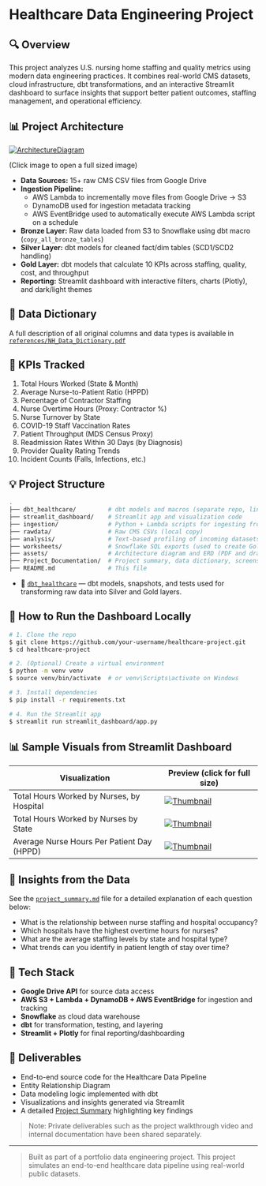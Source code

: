 # Healthcare Data Engineering Project

## 🔍 Overview

This project analyzes U.S. nursing home staffing and quality metrics using modern data engineering practices. It combines real-world CMS datasets, cloud infrastructure, dbt transformations, and an interactive Streamlit dashboard to surface insights that support better patient outcomes, staffing management, and operational efficiency.

## 📊 Project Architecture

[![ArchitectureDiagram](./assets/images/thumbs/Healthcare_Project_Architecture_thumb.png)](./assets/images/full/Healthcare_Project_Architecture.png)

(Click image to open a full sized image)

- **Data Sources:** 15+ raw CMS CSV files from Google Drive
- **Ingestion Pipeline:**
  - AWS Lambda to incrementally move files from Google Drive → S3
  - DynamoDB used for ingestion metadata tracking
  - AWS EventBridge used to automatically execute AWS Lambda script on a schedule
- **Bronze Layer:** Raw data loaded from S3 to Snowflake using dbt macro (`copy_all_bronze_tables`)
- **Silver Layer:** dbt models for cleaned fact/dim tables (SCD1/SCD2 handling)
- **Gold Layer:** dbt models that calculate 10 KPIs across staffing, quality, cost, and throughput
- **Reporting:** Streamlit dashboard with interactive filters, charts (Plotly), and dark/light themes

## 📄 Data Dictionary  
A full description of all original columns and data types is available in [`references/NH_Data_Dictionary.pdf`](./references/NH_Data_Dictionary.pdf)

## 📓 KPIs Tracked

1. Total Hours Worked (State & Month)
2. Average Nurse-to-Patient Ratio (HPPD)
3. Percentage of Contractor Staffing
4. Nurse Overtime Hours (Proxy: Contractor %)
5. Nurse Turnover by State
6. COVID-19 Staff Vaccination Rates
7. Patient Throughput (MDS Census Proxy)
8. Readmission Rates Within 30 Days (by Diagnosis)
9. Provider Quality Rating Trends
10. Incident Counts (Falls, Infections, etc.)

## 💡 Project Structure
```bash
.
├── dbt_healthcare/         # dbt models and macros (separate repo, link below)
├── streamlit_dashboard/    # Streamlit app and visualization code
├── ingestion/              # Python + Lambda scripts for ingesting from Google Drive
├── rawdata/                # Raw CMS CSVs (local copy)
├── analysis/               # Text-based profiling of incoming datasets
├── worksheets/             # Snowflake SQL exports (used to create Gold models)
├── assets/                 # Architecture diagram and ERD (PDF and drawio)
├── Project_Documentation/  # Project summary, data dictionary, screenshots
├── README.md               # This file
```
- 📁 [`dbt_healthcare`](https://github.com/kindlerl/healthcare_metrics_dbt) — dbt models, snapshots, and tests used for transforming raw data into Silver and Gold layers.

## 🔗 How to Run the Dashboard Locally

```bash
# 1. Clone the repo
$ git clone https://github.com/your-username/healthcare-project.git
$ cd healthcare-project

# 2. (Optional) Create a virtual environment
$ python -m venv venv
$ source venv/bin/activate  # or venv\Scripts\activate on Windows

# 3. Install dependencies
$ pip install -r requirements.txt

# 4. Run the Streamlit app
$ streamlit run streamlit_dashboard/app.py
```

## 📊 Sample Visuals from Streamlit Dashboard
| Visualization | Preview (click for full size) |
|---------------|-------------------------------|
| Total Hours Worked by Nurses, by Hospital | [![Thumbnail](./assets/images/thumbs/KPI_Total_Hours_Worked_by_Nurses_by_Hospital_Thumb.png)](./assets/images/full/KPI_Total_Hours_Worked_by_Nurses_by_Hospital.png) |
| Total Hours Worked by Nurses by State | [![Thumbnail](./assets/images/thumbs/KPI_Total_Hours_Worked_by_Nurses_by_State_Thumb.png)](./assets/images/full/KPI_Total_Hours_Worked_by_Nurses_by_State.png) |
| Average Nurse Hours Per Patient Day (HPPD) | [![Thumbnail](./assets/images/thumbs/KPI_Average_Nursing_Hours_Per_Patient_Day_HPPD_Thumb.png)](./assets/images/full/KPI_Average_Nursing_Hours_Per_Patient_Day_HPPD.png) |

## 🔎 Insights from the Data

See the [`project_summary.md`](./project_summary.md) file for a detailed explanation of each question below:

- What is the relationship between nurse staffing and hospital occupancy?
- Which hospitals have the highest overtime hours for nurses?
- What are the average staffing levels by state and hospital type?
- What trends can you identify in patient length of stay over time?

## 🚀 Tech Stack

- **Google Drive API** for source data access
- **AWS S3 + Lambda + DynamoDB + AWS EventBridge** for ingestion and tracking
- **Snowflake** as cloud data warehouse
- **dbt** for transformation, testing, and layering
- **Streamlit + Plotly** for final reporting/dashboarding

## 🔆 Deliverables
- End-to-end source code for the Healthcare Data Pipeline
- Entity Relationship Diagram
- Data modeling logic implemented with dbt
- Visualizations and insights generated via Streamlit
- A detailed [Project Summary](./project_summary.md) highlighting key findings

> Note: Private deliverables such as the project walkthrough video and internal documentation have been shared separately.

---

> Built as part of a portfolio data engineering project. This project simulates an end-to-end healthcare data pipeline using real-world public datasets.

